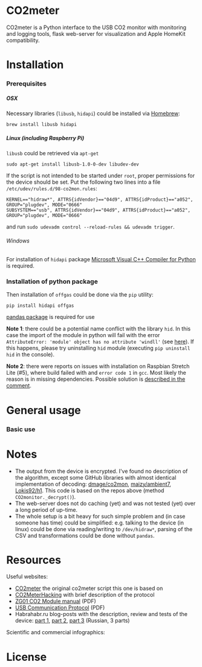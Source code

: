 # CO2meter

CO2meter is a Python interface to the USB CO2 monitor with monitoring and logging tools, flask web-server for visualization and Apple HomeKit compatibility.


# Installation

### Prerequisites

##### OSX

Necessary libraries (`libusb`, `hidapi`) could be installed via [Homebrew](http://brew.sh/):

	brew install libusb hidapi

##### Linux (including Raspberry Pi)

`libusb` could be retrieved via `apt-get`

	sudo apt-get install libusb-1.0-0-dev libudev-dev

If the script is not intended to be started under `root`, proper permissions for the device should be set. Put the following two lines into a file `/etc/udev/rules.d/98-co2mon.rules`:

	KERNEL=="hidraw*", ATTRS{idVendor}=="04d9", ATTRS{idProduct}=="a052", GROUP="plugdev", MODE="0666"
	SUBSYSTEM=="usb", ATTRS{idVendor}=="04d9", ATTRS{idProduct}=="a052", GROUP="plugdev", MODE="0666"

and run `sudo udevadm control --reload-rules && udevadm trigger`.

###### Windows
For installation of `hidapi` package [Microsoft Visual C++ Compiler for Python](https://www.microsoft.com/en-us/download/details.aspx?id=44266) is required.

### Installation of python package

Then installation of `offgas` could be done via the `pip` utility:

	pip install hidapi offgas

[pandas package](http://pandas.pydata.org/) is required for use

**Note 1**: there could be a potential name conflict with the library `hid`. In this case the import of the module in python will fail with the error `AttributeError: 'module' object has no attribute 'windll'` (see [here](https://github.com/vfilimonov/co2meter/issues/1)). If this happens, please try uninstalling `hid` module (executing `pip uninstall hid` in the console).

**Note 2**: there were reports on issues with installation on Raspbian Stretch Lite (#5), where build failed with and `error code 1` in `gcc`. Most likely the reason is in missing dependencies. Possible solution is [described in the comment](https://github.com/vfilimonov/co2meter/issues/5#issuecomment-407378515).

# General usage

### Basic use

# Notes

* The output from the device is encrypted. I've found no description of the algorithm, except some GitHub libraries with almost identical implementation of decoding: [dmage/co2mon](https://github.com/dmage/co2mon/blob/master/libco2mon/src/co2mon.c), [maizy/ambient7](https://github.com/maizy/ambient7/blob/master/mt8057-agent/src/main/scala/ru/maizy/ambient7/mt8057agent/MessageDecoder.scala), [Lokis92/h1](https://github.com/Lokis92/h1/blob/master/co2java/src/Co2mon.java). This code is based on the repos above (method `CO2monitor._decrypt()`).
* The web-server does not do caching (yet) and was not tested (yet) over a long period of up-time.
* The whole setup is a bit heavy for such simple problem and (in case someone has time) could be simplified: e.g. talking to the device (in linux) could be done via reading/writing to `/dev/hidraw*`, parsing of the CSV and transformations could be done without `pandas`.


# Resources

Useful websites:
* [CO2meter]('http://github.com/vfilimonov/co2meter') the original co2meter script this one is based on
* [CO2MeterHacking](https://revspace.nl/CO2MeterHacking) with brief description of the protocol
* [ZG01 CO2 Module manual](https://revspace.nl/images/2/2e/ZyAura_CO2_Monitor_Carbon_Dioxide_ZG01_Module_english_manual-1.pdf) (PDF)
* [USB Communication Protocol](http://www.co2meters.com/Documentation/AppNotes/AN135-CO2mini-usb-protocol.pdf) (PDF)
* Habrahabr.ru blog-posts with the description, review and tests of the device: [part 1](http://habrahabr.ru/company/masterkit/blog/248405/), [part 2](http://habrahabr.ru/company/masterkit/blog/248401/), [part 3](http://habrahabr.ru/company/masterkit/blog/248403/) (Russian, 3 parts)

Scientific and commercial infographics:


# License

